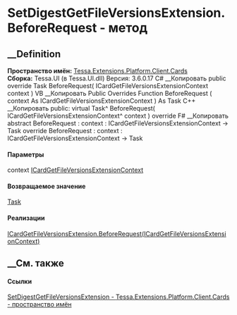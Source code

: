# SetDigestGetFileVersionsExtension.BeforeRequest - метод
##  __Definition
 **Пространство имён:**
[Tessa.Extensions.Platform.Client.Cards](N_Tessa_Extensions_Platform_Client_Cards.htm)  
 **Сборка:** Tessa.UI (в Tessa.UI.dll) Версия: 3.6.0.17
C# __Копировать
     public override Task BeforeRequest(
    	ICardGetFileVersionsExtensionContext context
    )
VB __Копировать
     Public Overrides Function BeforeRequest ( 
    	context As ICardGetFileVersionsExtensionContext
    ) As Task
C++ __Копировать
     public:
    virtual Task^ BeforeRequest(
    	ICardGetFileVersionsExtensionContext^ context
    ) override
F# __Копировать
     abstract BeforeRequest : 
            context : ICardGetFileVersionsExtensionContext -> Task 
    override BeforeRequest : 
            context : ICardGetFileVersionsExtensionContext -> Task 
#### Параметры
context
[ICardGetFileVersionsExtensionContext](T_Tessa_Cards_Extensions_ICardGetFileVersionsExtensionContext.htm)
#### Возвращаемое значение
[Task](https://learn.microsoft.com/dotnet/api/system.threading.tasks.task)
#### Реализации
[ICardGetFileVersionsExtension.BeforeRequest(ICardGetFileVersionsExtensionContext)](M_Tessa_Cards_Extensions_ICardGetFileVersionsExtension_BeforeRequest.htm)  
##  __См. также
#### Ссылки
[SetDigestGetFileVersionsExtension -
](T_Tessa_Extensions_Platform_Client_Cards_SetDigestGetFileVersionsExtension.htm)
[Tessa.Extensions.Platform.Client.Cards - пространство
имён](N_Tessa_Extensions_Platform_Client_Cards.htm)
